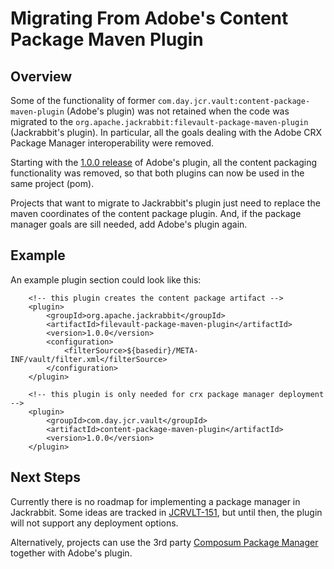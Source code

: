 <!--
   Licensed to the Apache Software Foundation (ASF) under one or more
   contributor license agreements.  See the NOTICE file distributed with
   this work for additional information regarding copyright ownership.
   The ASF licenses this file to You under the Apache License, Version 2.0
   (the "License"); you may not use this file except in compliance with
   the License.  You may obtain a copy of the License at

       http://www.apache.org/licenses/LICENSE-2.0

   Unless required by applicable law or agreed to in writing, software
   distributed under the License is distributed on an "AS IS" BASIS,
   WITHOUT WARRANTIES OR CONDITIONS OF ANY KIND, either express or implied.
   See the License for the specific language governing permissions and
   limitations under the License.
-->
Migrating From Adobe's Content Package Maven Plugin
===================================================

Overview
--------
Some of the functionality of former `com.day.jcr.vault:content-package-maven-plugin` (Adobe's plugin) was not retained
when the code was migrated to the  `org.apache.jackrabbit:filevault-package-maven-plugin` (Jackrabbit's plugin).
In particular, all the goals dealing with the Adobe CRX Package Manager interoperability were removed.

Starting with the [1.0.0 release][0] of Adobe's plugin, all the content packaging functionality
was removed, so that both plugins can now be used in the same project (pom).

Projects that want to migrate to Jackrabbit's plugin just need to replace the maven coordinates of the
content package plugin. And, if the package manager goals are sill needed, add Adobe's plugin again.

Example
-------
An example plugin section could look like this:

```
    <!-- this plugin creates the content package artifact --> 
    <plugin>
        <groupId>org.apache.jackrabbit</groupId>
        <artifactId>filevault-package-maven-plugin</artifactId>
        <version>1.0.0</version>
        <configuration>
            <filterSource>${basedir}/META-INF/vault/filter.xml</filterSource>
        </configuration>
    </plugin>

    <!-- this plugin is only needed for crx package manager deployment -->
    <plugin>
        <groupId>com.day.jcr.vault</groupId>
        <artifactId>content-package-maven-plugin</artifactId>
        <version>1.0.0</version>
    </plugin>

``` 

Next Steps
----------
Currently there is no roadmap for implementing a package manager in Jackrabbit. Some ideas are tracked in [JCRVLT-151][1], 
but until then, the plugin will not support any deployment options.
  
Alternatively, projects can use the 3rd party [Composum Package Manager][2] together with Adobe's plugin.


[0]: https://repo.adobe.com/nexus/content/groups/public/com/day/jcr/vault/content-package-maven-plugin/1.0.0/
[1]: https://issues.apache.org/jira/browse/JCRVLT-151
[2]: https://ist-software.atlassian.net/wiki/spaces/CMP/pages/46140125/Package+Manager